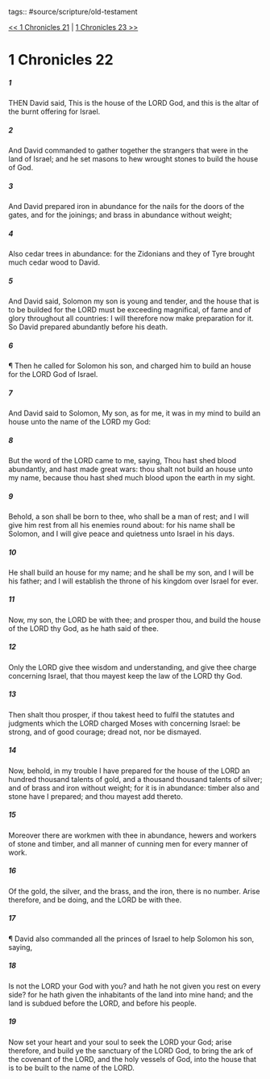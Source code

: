 tags:: #source/scripture/old-testament

[<< 1 Chronicles 21](/Old_Testament/13_1_Chronicles/1_Chronicles_21.md) | [1 Chronicles 23 >>](/Old_Testament/13_1_Chronicles/1_Chronicles_23.md)

# 1 Chronicles 22

##### 1

THEN David said, This is the house of the LORD God, and this is the altar of the burnt offering for Israel.

##### 2

And David commanded to gather together the strangers that were in the land of Israel; and he set masons to hew wrought stones to build the house of God.

##### 3

And David prepared iron in abundance for the nails for the doors of the gates, and for the joinings; and brass in abundance without weight;

##### 4

Also cedar trees in abundance: for the Zidonians and they of Tyre brought much cedar wood to David.

##### 5

And David said, Solomon my son is young and tender, and the house that is to be builded for the LORD must be exceeding magnifical, of fame and of glory throughout all countries: I will therefore now make preparation for it. So David prepared abundantly before his death.

##### 6

¶ Then he called for Solomon his son, and charged him to build an house for the LORD God of Israel.

##### 7

And David said to Solomon, My son, as for me, it was in my mind to build an house unto the name of the LORD my God:

##### 8

But the word of the LORD came to me, saying, Thou hast shed blood abundantly, and hast made great wars: thou shalt not build an house unto my name, because thou hast shed much blood upon the earth in my sight.

##### 9

Behold, a son shall be born to thee, who shall be a man of rest; and I will give him rest from all his enemies round about: for his name shall be Solomon, and I will give peace and quietness unto Israel in his days.

##### 10

He shall build an house for my name; and he shall be my son, and I will be his father; and I will establish the throne of his kingdom over Israel for ever.

##### 11

Now, my son, the LORD be with thee; and prosper thou, and build the house of the LORD thy God, as he hath said of thee.

##### 12

Only the LORD give thee wisdom and understanding, and give thee charge concerning Israel, that thou mayest keep the law of the LORD thy God.

##### 13

Then shalt thou prosper, if thou takest heed to fulfil the statutes and judgments which the LORD charged Moses with concerning Israel: be strong, and of good courage; dread not, nor be dismayed.

##### 14

Now, behold, in my trouble I have prepared for the house of the LORD an hundred thousand talents of gold, and a thousand thousand talents of silver; and of brass and iron without weight; for it is in abundance: timber also and stone have I prepared; and thou mayest add thereto.

##### 15

Moreover there are workmen with thee in abundance, hewers and workers of stone and timber, and all manner of cunning men for every manner of work.

##### 16

Of the gold, the silver, and the brass, and the iron, there is no number. Arise therefore, and be doing, and the LORD be with thee.

##### 17

¶ David also commanded all the princes of Israel to help Solomon his son, saying,

##### 18

Is not the LORD your God with you? and hath he not given you rest on every side? for he hath given the inhabitants of the land into mine hand; and the land is subdued before the LORD, and before his people.

##### 19

Now set your heart and your soul to seek the LORD your God; arise therefore, and build ye the sanctuary of the LORD God, to bring the ark of the covenant of the LORD, and the holy vessels of God, into the house that is to be built to the name of the LORD.
